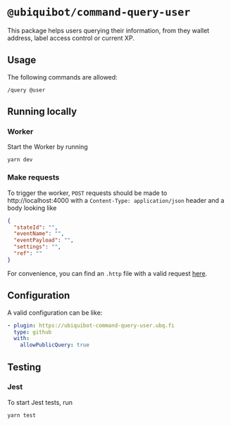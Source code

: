 # `@ubiquibot/command-query-user`

This package helps users querying their information, from they wallet address, label access control or current XP.

## Usage

The following commands are allowed:

```shell
/query @user
```

## Running locally
### Worker
Start the Worker by running
```shell
yarn dev
```

### Make requests
To trigger the worker, `POST` requests should be made to http://localhost:4000 with a `Content-Type: application/json`
header and a body looking like
```json
{
  "stateId": "",
  "eventName": "",
  "eventPayload": "",
  "settings": "",
  "ref": ""
}
```
For convenience, you can find an `.http` file with a valid request [here](/tests/http/request.http).

## Configuration
A valid configuration can be like:

```yaml
- plugin: https://ubiquibot-command-query-user.ubq.fi
  type: github
  with:
    allowPublicQuery: true
```

## Testing
### Jest

To start Jest tests, run

```shell
yarn test
```
